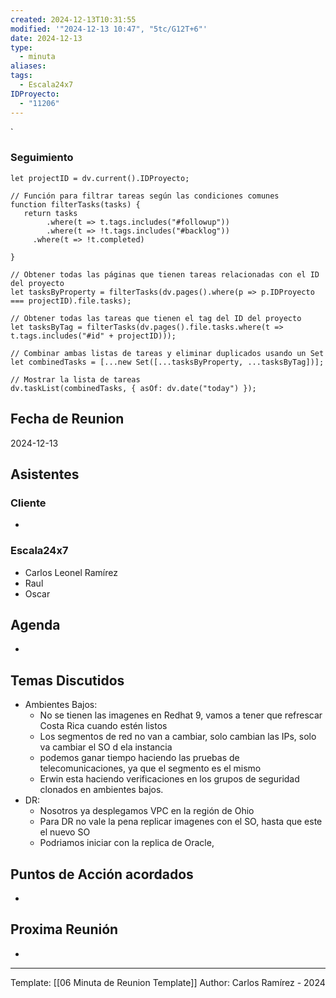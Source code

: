 ```yaml
---
created: 2024-12-13T10:31:55
modified: '"2024-12-13 10:47", "5tc/G12T+6"'
date: 2024-12-13
type:
  - minuta
aliases: 
tags:
  - Escala24x7
IDProyecto:
  - "11206"
---
```


`

### Seguimiento

```dataviewjs
let projectID = dv.current().IDProyecto;

// Función para filtrar tareas según las condiciones comunes
function filterTasks(tasks) {
   return tasks
        .where(t => t.tags.includes("#followup"))
        .where(t => !t.tags.includes("#backlog"))
     .where(t => !t.completed)
        
}

// Obtener todas las páginas que tienen tareas relacionadas con el ID del proyecto
let tasksByProperty = filterTasks(dv.pages().where(p => p.IDProyecto === projectID).file.tasks);

// Obtener todas las tareas que tienen el tag del ID del proyecto
let tasksByTag = filterTasks(dv.pages().file.tasks.where(t => t.tags.includes("#id" + projectID)));

// Combinar ambas listas de tareas y eliminar duplicados usando un Set
let combinedTasks = [...new Set([...tasksByProperty, ...tasksByTag])];

// Mostrar la lista de tareas
dv.taskList(combinedTasks, { asOf: dv.date("today") });
 ```
## Fecha de Reunion
2024-12-13

## Asistentes

### Cliente
* 
### Escala24x7
- Carlos Leonel Ramírez
-  Raul
- Oscar

## Agenda
* 
## Temas Discutidos
*  Ambientes Bajos:
	* No se tienen las imagenes en Redhat 9, vamos a tener que refrescar Costa Rica cuando estén listos
	* Los segmentos de red no van a cambiar, solo cambian las IPs,  solo va cambiar el SO d ela instancia
	* podemos ganar tiempo haciendo las pruebas de  telecomunicaciones, ya que el segmento es el mismo
	* Erwin esta haciendo verificaciones en los grupos de seguridad clonados en ambientes bajos.
* DR:
	* Nosotros ya desplegamos VPC en la región de Ohio
	* Para DR no vale la pena replicar imagenes con el SO, hasta que este el nuevo SO
	* Podriamos iniciar con la replica de Oracle, 

## Puntos de Acción acordados
- 

## Proxima Reunión
*   

---
Template: [[06 Minuta de Reunion Template]]
Author: Carlos Ramírez - 2024
